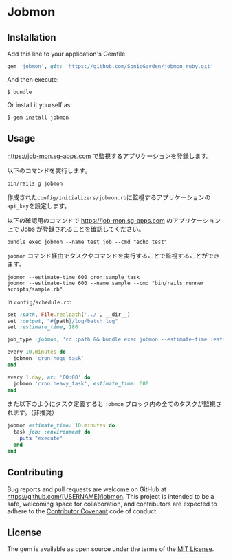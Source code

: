 # Jobmon

## Installation

Add this line to your application's Gemfile:

```ruby
gem 'jobmon', git: 'https://github.com/SonicGarden/jobmon_ruby.git'
```

And then execute:

    $ bundle

Or install it yourself as:

    $ gem install jobmon

## Usage

https://job-mon.sg-apps.com で監視するアプリケーションを登録します。

以下のコマンドを実行します。

```
bin/rails g jobmon
```

作成された`config/initializers/jobmon.rb`に監視するアプリケーションの`api_key`を設定します。

以下の確認用のコマンドで https://job-mon.sg-apps.com のアプリケーション上で Jobs が登録されることを確認してください。

```
bundle exec jobmon --name test_job --cmd "echo test"
```

`jobmon` コマンド経由でタスクやコマンドを実行することで監視することができます。

```
jobmon --estimate-time 600 cron:sample_task
jobmon --estimate-time 600 --name sample --cmd "bin/rails runner scripts/sample.rb"
```

In `config/schedule.rb`:

```ruby
set :path, File.realpath('../', __dir__)
set :output, "#{path}/log/batch.log"
set :estimate_time, 180

job_type :jobmon, 'cd :path && bundle exec jobmon --estimate-time :estimate_time :task  :output'

every 10.minutes do
  jobmon 'cron:hoge_task'
end

every 1.day, at: '00:00' do
  jobmon 'cron:heavy_task', estimate_time: 600
end
```

また以下のようにタスク定義すると `jobmon` ブロック内の全てのタスクが監視されます。（非推奨）

```ruby
jobmon estimate_time: 10.minutes do
  task job: :environment do
    puts "execute"
  end
end
```

## Contributing

Bug reports and pull requests are welcome on GitHub at https://github.com/[USERNAME]/jobmon. This project is intended to be a safe, welcoming space for collaboration, and contributors are expected to adhere to the [Contributor Covenant](http://contributor-covenant.org) code of conduct.

## License

The gem is available as open source under the terms of the [MIT License](http://opensource.org/licenses/MIT).
